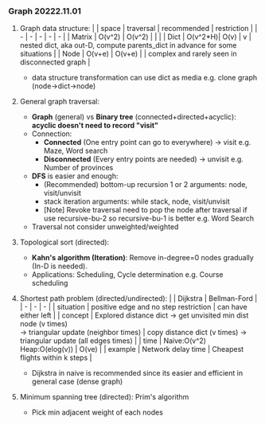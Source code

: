 ### Graph 20222.11.01
1. Graph data structure:
    |        | space    | traversal | recommended | restriction |
    | -      |   -      |  -        | -           | - |
    | Matrix | O(v^2)   | O(v^2)    |             |   |
    | Dict   | O(v^2\*H)| O(v)      | v           | nested dict, aka out-D, compute parents_dict in advance for some situations |
    | Node   | O(v+e)   | O(v+e)    |             | complex and rarely seen in disconnected graph |
    + data structure transformation can use dict as media e.g. clone graph (node->dict->node)

2. General graph traversal:
    + **Graph** (general) vs **Binary tree** (connected+directed+acyclic): **acyclic doesn't need to record "visit"**
    + Connection:
        + **Connected** (One entry point can go to everywhere) -> visit e.g. Maze, Word search
        + **Disconnected** (Every entry points are needed) -> unvisit e.g. Number of provinces
    + **DFS** is easier and enough:
        + (Recommended) bottom-up recursion 1 or 2 arguments: node, visit/unvisit 
        + stack iteration arguments: while stack, node, visit/unvisit
        + [Note] Revoke traversal need to pop the node after traversal if use recursive-bu-2 so recursive-bu-1 is better e.g. Word Search
    + Traversal not consider unweighted/weighted

3. Topological sort (directed):
    + **Kahn's algorithm (Iteration)**: Remove in-degree=0 nodes gradually (In-D is needed).
    + Applications: Scheduling, Cycle determination e.g. Course scheduling
    
4. Shortest path problem (directed/undirected):
    |            | Dijkstra | Bellman-Ford           |
    | -          | -        | -                      |
    | situation  | positive edge and no step restriction | can have either left |
    | concept    | Explored distance dict -> get unvisited min dist node (v times)<br>-> triangular update (neighbor times) | copy distance dict (v times) -> triangular update (all edges times) |
    | time       | Naive:O(v^2)<br>Heap:O(elog(v)) | O(ve) |
    | example    | Network delay time | Cheapest flights within k steps |
    + Dijkstra in naive is recommended since its easier and efficient in general case (dense graph)
    
5. Minimum spanning tree (directed): Prim's algorithm
    + Pick min adjacent weight of each nodes
